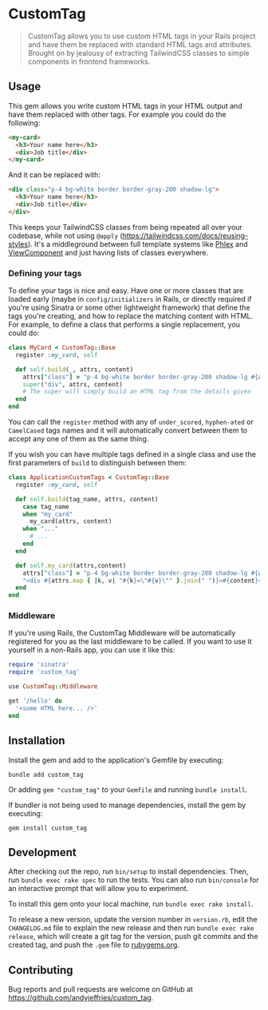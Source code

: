 # CustomTag

> CustomTag allows you to use custom HTML tags in your Rails project and have them be replaced with standard HTML tags and attributes. Brought on by jealousy of extracting TailwindCSS classes to simple components in frontend frameworks.

## Usage

This gem allows you write custom HTML tags in your HTML output and have them replaced with other tags. For example you could do the following:

```html
<my-card>
  <h3>Your name here</h3>
  <div>Job title</div>
</my-card>
```

And it can be replaced with:

```html
<div class="p-4 bg-white border border-gray-200 shadow-lg">
  <h3>Your name here</h3>
  <div>Job title</div>
</div>
```

This keeps your TailwindCSS classes from being repeated all over your codebase, while not using `@apply` (<https://tailwindcss.com/docs/reusing-styles>). It's a middleground between full template systems like [Phlex](https://github.com/phlex-ruby/phlex) and [ViewComponent](https://viewcomponent.org) and just having lists of classes everywhere.

### Defining your tags

To define your tags is nice and easy. Have one or more classes that are loaded early (maybe in `config/initializers` in Rails, or directly required if you're using Sinatra or some other lightweight framework) that define the tags you're creating, and how to replace the matching content with HTML. For example, to define a class that performs a single replacement, you could do:

```ruby
class MyCard < CustomTag::Base
  register :my_card, self

  def self.build(_, attrs, content)
    attrs["class"] = "p-4 bg-white border border-gray-200 shadow-lg #{attrs["class"]}".strip
    super("div", attrs, content)
    # The super will simply build an HTML tag from the details given
  end
end
```

You can call the `register` method with any of `under_scored`, `hyphen-ated` or `CamelCased` tags names and it will automatically convert between them to accept any one of them as the same thing.

If you wish you can have multiple tags defined in a single class and use the first parameters of `build` to distinguish between them:

```ruby
class ApplicationCustomTags < CustomTag::Base
  register :my_card, self

  def self.build(tag_name, attrs, content)
    case tag_name
    when "my_card"
      my_card(attrs, content)
    when "..."
      # ...
    end
  end

  def self.my_card(attrs,content)
    attrs["class"] = "p-4 bg-white border border-gray-200 shadow-lg #{attrs["class"]}".strip
    "<div #{attrs.map { |k, v| "#{k}=\"#{v}\"" }.join(" ")}>#{content}</div>"
  end
end
```

### Middleware

If you're using Rails, the CustomTag Middleware will be automatically registered for you as the last middleware to be called. If you want to use it yourself in a non-Rails app, you can use it like this:

```ruby
require 'sinatra'
require 'custom_tag'

use CustomTag::Middleware

get '/hello' do
  '<some HTML here... />'
end
```

## Installation

Install the gem and add to the application's Gemfile by executing:

    bundle add custom_tag

Or adding `gem "custom_tag"` to your `Gemfile` and running `bundle install`.

If bundler is not being used to manage dependencies, install the gem by executing:

    gem install custom_tag

## Development

After checking out the repo, run `bin/setup` to install dependencies. Then, run `bundle exec rake spec` to run the tests. You can also run `bin/console` for an interactive prompt that will allow you to experiment.

To install this gem onto your local machine, run `bundle exec rake install`.

To release a new version, update the version number in `version.rb`, edit the `CHANGELOG.md` file to explain the new release and then run `bundle exec rake release`, which will create a git tag for the version, push git commits and the created tag, and push the `.gem` file to [rubygems.org](https://rubygems.org).

## Contributing

Bug reports and pull requests are welcome on GitHub at <https://github.com/andyjeffries/custom_tag>.

